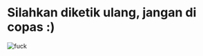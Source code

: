 # Silahkan diketik ulang, jangan di copas :)

![fuck](https://images-ext-1.discordapp.net/external/SkCDncDYQLu-DPvSq9IJxLV9RQT3ChfIyxruqV1g-s4/https/i.kym-cdn.com/photos/images/original/002/503/192/4cb.jpg?width=358&height=468)
